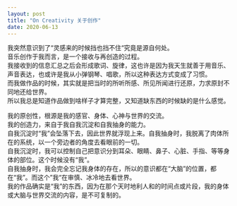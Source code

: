```yaml
---
layout: post
title: "On Creativity 关于创作"
date: 2020-06-13
---
```


我突然意识到了“灵感来的时候挡也挡不住“究竟是源自何处。<br/>
音乐创作于我而言，是一个接收与再创造的过程。<br/>
我接收到的信息汇总之后会形成歌词、旋律，这也许是因为我天生就善于用音乐、声音表达，也或许是我从小弹钢琴、唱歌，所以这种表达方式变成了习惯。<br/>
而我做作品的时候，其实就是把当时的所听所感、所见所闻进行还原，力求原封不同地还给世界。<br/>
所以我总是知道作品做到啥样子才算完整，又知道缺东西的时候缺的是什么感觉。<br/>

我的原创性，根源是我的感官、身体、心神与世界的交流。<br/>
我的创造力，来自于我自我沉淀和自我抽身的能力。<br/>
自我沉淀时“我”会坠落下去，因此世界就浮现上来。自我抽身时，我脱离了肉体所在的系统，以一个旁边者的角度去看眼前的一切。<br/>
自我沉淀时，我可以控制自己把意识分到耳朵、眼睛、鼻子、心脏、手指、等等身体的部位。这个时候没有“我”。<br/>
自我抽身时，我会完全忘记我身体的存在，所以的意识都在“大脑”的位置，都在“我”。而这个”我“在审慎、冰冷地去看世界。<br/>
我的作品确实是“我”的东西，因为在那个天时地利人和的时间点或片段，我的身体或大脑与世界交流的内容，是不可复制的。<br/>
